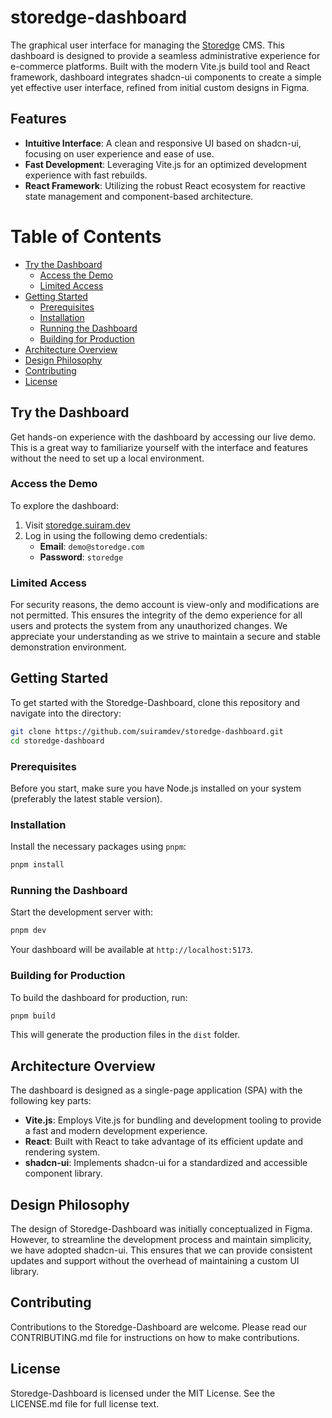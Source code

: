 # storedge-dashboard

The graphical user interface for managing the [Storedge](https://github.com/suiramdev/storedge-core) CMS. This dashboard is designed to provide a seamless administrative experience for e-commerce platforms. Built with the modern Vite.js build tool and React framework, dashboard integrates shadcn-ui components to create a simple yet effective user interface, refined from initial custom designs in Figma.

## Features

- **Intuitive Interface**: A clean and responsive UI based on shadcn-ui, focusing on user experience and ease of use.
- **Fast Development**: Leveraging Vite.js for an optimized development experience with fast rebuilds.
- **React Framework**: Utilizing the robust React ecosystem for reactive state management and component-based architecture.

# Table of Contents

- [Try the Dashboard](#try-the-dashboard)
  - [Access the Demo](#access-the-demo)
  - [Limited Access](#limited-access)
- [Getting Started](#getting-started)
  - [Prerequisites](#prerequisites)
  - [Installation](#installation)
  - [Running the Dashboard](#running-the-dashboard)
  - [Building for Production](#building-for-production)
- [Architecture Overview](#architecture-overview)
- [Design Philosophy](#design-philosophy)
- [Contributing](#contributing)
- [License](#license)

## Try the Dashboard

Get hands-on experience with the dashboard by accessing our live demo. This is a great way to familiarize yourself with the interface and features without the need to set up a local environment.

### Access the Demo

To explore the dashboard:

1. Visit [storedge.suiram.dev](https://storedge.suiram.dev)
2. Log in using the following demo credentials:
   - **Email**: `demo@storedge.com`
   - **Password**: `storedge`

### Limited Access

For security reasons, the demo account is view-only and modifications are not permitted. This ensures the integrity of the demo experience for all users and protects the system from any unauthorized changes. We appreciate your understanding as we strive to maintain a secure and stable demonstration environment.

## Getting Started

To get started with the Storedge-Dashboard, clone this repository and navigate into the directory:

```bash
git clone https://github.com/suiramdev/storedge-dashboard.git
cd storedge-dashboard
```

### Prerequisites

Before you start, make sure you have Node.js installed on your system (preferably the latest stable version).

### Installation

Install the necessary packages using `pnpm`:

```bash
pnpm install
```

### Running the Dashboard

Start the development server with:

```bash
pnpm dev
```

Your dashboard will be available at `http://localhost:5173`.

### Building for Production

To build the dashboard for production, run:

```bash
pnpm build
```

This will generate the production files in the `dist` folder.

## Architecture Overview

The dashboard is designed as a single-page application (SPA) with the following key parts:

- **Vite.js**: Employs Vite.js for bundling and development tooling to provide a fast and modern development experience.
- **React**: Built with React to take advantage of its efficient update and rendering system.
- **shadcn-ui**: Implements shadcn-ui for a standardized and accessible component library.

## Design Philosophy

The design of Storedge-Dashboard was initially conceptualized in Figma. However, to streamline the development process and maintain simplicity, we have adopted shadcn-ui. This ensures that we can provide consistent updates and support without the overhead of maintaining a custom UI library.

## Contributing

Contributions to the Storedge-Dashboard are welcome. Please read our CONTRIBUTING.md file for instructions on how to make contributions.

## License

Storedge-Dashboard is licensed under the MIT License. See the LICENSE.md file for full license text.
